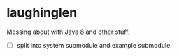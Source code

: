# laughinglen
Messing about with Java 8 and other stuff.

- [ ] split into system submodule and example submodule.
